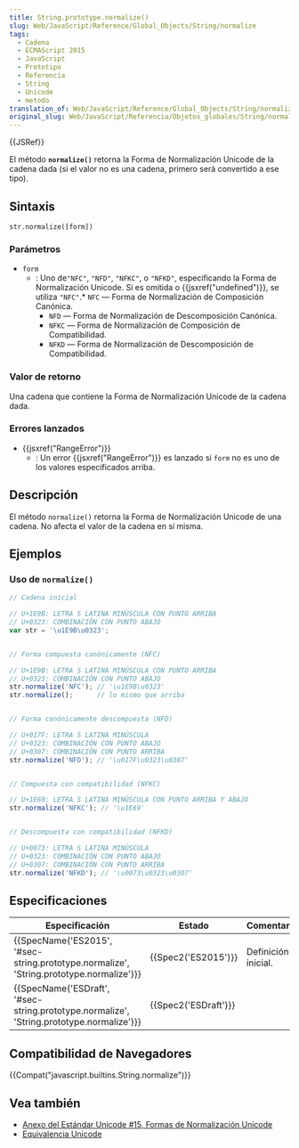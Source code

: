 ```yaml
---
title: String.prototype.normalize()
slug: Web/JavaScript/Reference/Global_Objects/String/normalize
tags:
  - Cadena
  - ECMAScript 2015
  - JavaScript
  - Prototipo
  - Referencia
  - String
  - Unicode
  - metodo
translation_of: Web/JavaScript/Reference/Global_Objects/String/normalize
original_slug: Web/JavaScript/Referencia/Objetos_globales/String/normalize
---
```

{{JSRef}}

El método **`normalize()`** retorna la Forma de Normalización Unicode de la cadena dada (si el valor no es una cadena, primero será convertido a ese tipo).

## Sintaxis

    str.normalize([form])

### Parámetros

- `form`
  - : Uno de`"NFC"`, `"NFD"`, `"NFKC"`, o `"NFKD"`, especificando la Forma de Normalización Unicode. Si es omitida o {{jsxref("undefined")}}, se utiliza `"NFC"`.\* `NFC` — Forma de Normalización de Composición Canónica.
    - `NFD` — Forma de Normalización de Descomposición Canónica.
    - `NFKC` — Forma de Normalización de Composición de Compatibilidad.
    - `NFKD` — Forma de Normalización de Descomposición de Compatibilidad.

### Valor de retorno

Una cadena que contiene la Forma de Normalización Unicode de la cadena dada.

### Errores lanzados

- {{jsxref("RangeError")}}
  - : Un error {{jsxref("RangeError")}} es lanzado si `form` no es uno de los valores especificados arriba.

## Descripción

El método `normalize()` retorna la Forma de Normalización Unicode de una cadena. No afecta el valor de la cadena en sí misma.

## Ejemplos

### Uso de `normalize()`

```js
// Cadena inicial

// U+1E9B: LETRA S LATINA MINÚSCULA CON PUNTO ARRIBA
// U+0323: COMBINACIÓN CON PUNTO ABAJO
var str = '\u1E9B\u0323';


// Forma compuesta canónicamente (NFC)

// U+1E9B: LETRA S LATINA MINÚSCULA CON PUNTO ARRIBA
// U+0323: COMBINACIÓN CON PUNTO ABAJO
str.normalize('NFC'); // '\u1E9B\u0323'
str.normalize();      // lo mismo que arriba


// Forma canónicamente descompuesta (NFD)

// U+017F: LETRA S LATINA MINÚSCULA
// U+0323: COMBINACIÓN CON PUNTO ABAJO
// U+0307: COMBINACIÓN CON PUNTO ARRIBA
str.normalize('NFD'); // '\u017F\u0323\u0307'


// Compuesta con compatibilidad (NFKC)

// U+1E69: LETRA S LATINA MINÚSCULA CON PUNTO ARRIBA Y ABAJO
str.normalize('NFKC'); // '\u1E69'


// Descompuesta con compatibilidad (NFKD)

// U+0073: LETRA S LATINA MINÚSCULA
// U+0323: COMBINACIÓN CON PUNTO ABAJO
// U+0307: COMBINACIÓN CON PUNTO ARRIBA
str.normalize('NFKD'); // '\u0073\u0323\u0307'
```

## Especificaciones

| Especificación                                                                                                       | Estado                       | Comentario          |
| -------------------------------------------------------------------------------------------------------------------- | ---------------------------- | ------------------- |
| {{SpecName('ES2015', '#sec-string.prototype.normalize', 'String.prototype.normalize')}} | {{Spec2('ES2015')}}     | Definición inicial. |
| {{SpecName('ESDraft', '#sec-string.prototype.normalize', 'String.prototype.normalize')}} | {{Spec2('ESDraft')}} |                     |

## Compatibilidad de Navegadores

{{Compat("javascript.builtins.String.normalize")}}

## Vea también

- [Anexo del Estándar Unicode #15, Formas de Normalización Unicode](http://www.unicode.org/reports/tr15/)
- [Equivalencia Unicode](http://en.wikipedia.org/wiki/Unicode_equivalence)
